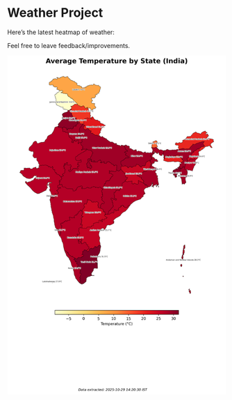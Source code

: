 # Weather Project

Here’s the latest heatmap of weather:

Feel free to leave feedback/improvements.

![India Heatmap](docs/assets/india_heatmap.png?v=01D558)
